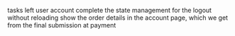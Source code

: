 tasks left
user account
complete the state management for the logout without reloading
show the order details in the account page, which we get from the final submission at payment
